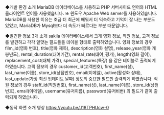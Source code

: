 

◆개발 환경 소개 
  MariaDB 데이터베이스를 사용하고 PHP 서버사이드 언어와 HTML 클라이언트 언어를 사용했습니다. 또 윈도우  Apache Web server를 사용하였습니다. MariaDB를 사용한 이유는
  조금 더 최근에 배워서 더 익숙하고 기억이 잘 나는 부분도 있었고, MariaDB가 Mysql보다 더 속도가 빠르다는 부분 때문입니다.

◆발견한 정보 3개 소개
  sakila 데이터베이스에서 크게 영화 정보, 직원 정보, 고객 정보를 발견하고 각각 알맞는 필드들을 테이블 형태로 출력하였습니다. 
  영화 정보의 경우 
  film_id(영화 번호),	title(영화 제목),	description(영화 설명),	release_year(영화 개봉년도),	rental_duration(대여기간),	rental_rate(대여_평가),
  length(영화 길이),	replacement_cost(대체 가격),	special_features(특징) 을 같은 테이블로 출력되게 하였습니다.
  고객 정보의 경우
  customer_id(고객번호),	first_name(성),	last_name(이름),	store_id(상점번호),	email(이메일),	active(활성화 상태),	last_update(가장 최신 업데이트 날짜) 정도의 중요한
  필드만 출력되게 하였습니다.
  직원 정보의 경우
  staff_id(직원번호),	first_name(성),	last_name(이름),	store_id(상점번호),	email(이메일),	username(유저이름),	password(유저비번) 의 필드가 같이 출력되게 하였습니다.

◆동작 화면 소개 영상
  https://youtu.be/J18TPHUcw-0
